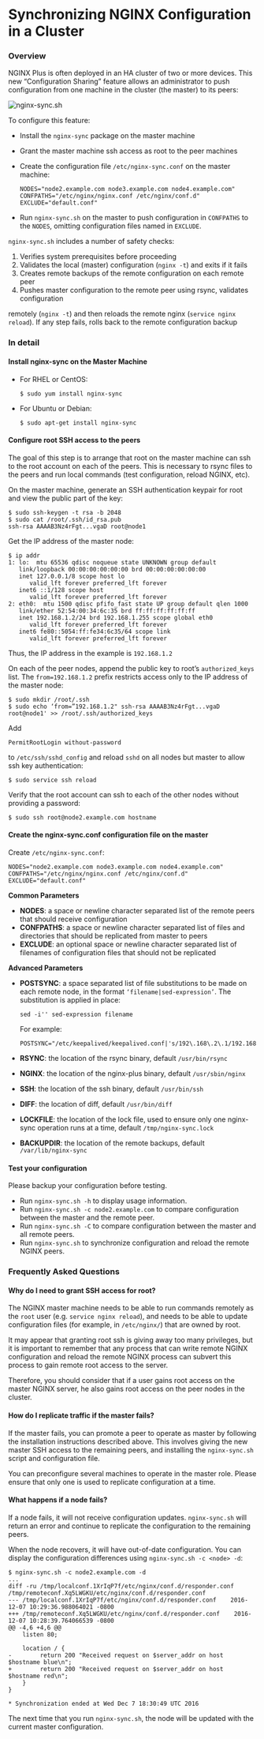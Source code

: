 # Synchronizing NGINX Configuration in a Cluster

### Overview

NGINX Plus is often deployed in an HA cluster of two or more devices. This new “Configuration Sharing” feature allows an administrator to push configuration from one machine in the cluster \(the master\) to its peers:

![nginx-sync.sh](https://cdn-1.wp.nginx.com/wp-content/uploads/2017/02/nginx-sync-sh.png)

To configure this feature:

* Install the `nginx-sync` package on the master machine
* Grant the master machine ssh access as root to the peer machines
* Create the configuration file `/etc/nginx-sync.conf` on the master machine:

  ```text
  NODES="node2.example.com node3.example.com node4.example.com"
  CONFPATHS="/etc/nginx/nginx.conf /etc/nginx/conf.d"
  EXCLUDE="default.conf"
  ```

* Run `nginx-sync.sh` on the master to push configuration in `CONFPATHS` to the `NODES`, omitting configuration files named in `EXCLUDE`.

`nginx-sync.sh` includes a number of safety checks:

1. Verifies system prerequisites before proceeding
2. Validates the local \(master\) configuration \(`nginx -t`\) and exits if it fails
3. Creates remote backups of the remote configuration on each remote peer
4. Pushes master configuration to the remote peer using rsync, validates configuration

remotely \(`nginx -t`\) and then reloads the remote nginx \(`service nginx reload`\). If any step fails, rolls back to the remote configuration backup

### In detail

#### Install nginx-sync on the Master Machine

* For RHEL or CentOS:

  ```text
  $ sudo yum install nginx-sync
  ```

* For Ubuntu or Debian:

  ```text
  $ sudo apt-get install nginx-sync
  ```

#### Configure root SSH access to the peers

The goal of this step is to arrange that root on the master machine can ssh to the root account on each of the peers. This is necessary to rsync files to the peers and run local commands \(test configuration, reload NGINX, etc\).

On the master machine, generate an SSH authentication keypair for root and view the public part of the key:

```text
$ sudo ssh-keygen -t rsa -b 2048
$ sudo cat /root/.ssh/id_rsa.pub
ssh-rsa AAAAB3Nz4rFgt...vgaD root@node1
```

Get the IP address of the master node:

```text
$ ip addr
1: lo:  mtu 65536 qdisc noqueue state UNKNOWN group default 
   link/loopback 00:00:00:00:00:00 brd 00:00:00:00:00:00
   inet 127.0.0.1/8 scope host lo
      valid_lft forever preferred_lft forever
   inet6 ::1/128 scope host 
      valid_lft forever preferred_lft forever
2: eth0:  mtu 1500 qdisc pfifo_fast state UP group default qlen 1000
   link/ether 52:54:00:34:6c:35 brd ff:ff:ff:ff:ff:ff
   inet 192.168.1.2/24 brd 192.168.1.255 scope global eth0
      valid_lft forever preferred_lft forever
   inet6 fe80::5054:ff:fe34:6c35/64 scope link 
      valid_lft forever preferred_lft forever
```

Thus, the IP address in the example is `192.168.1.2`

On each of the peer nodes, append the public key to root’s `authorized_keys` list. The `from=192.168.1.2` prefix restricts access only to the IP address of the master node:

```text
$ sudo mkdir /root/.ssh
$ sudo echo ‘from=”192.168.1.2" ssh-rsa AAAAB3Nz4rFgt...vgaD root@node1' >> /root/.ssh/authorized_keys
```

Add

```text
PermitRootLogin without-password
```

to `/etc/ssh/sshd_config` and reload `sshd` on all nodes but master to allow ssh key authentication:

```text
$ sudo service ssh reload
```

Verify that the root account can ssh to each of the other nodes without providing a password:

```text
$ sudo ssh root@node2.example.com hostname
```

#### Create the nginx-sync.conf configuration file on the master

Create `/etc/nginx-sync.conf`:

```text
NODES="node2.example.com node3.example.com node4.example.com"
CONFPATHS="/etc/nginx/nginx.conf /etc/nginx/conf.d"
EXCLUDE="default.conf"
```

**Common Parameters**

* **NODES**: a space or newline character separated list of the remote peers that should receive configuration
* **CONFPATHS**: a space or newline character separated list of files and directories that should be replicated from master to peers
* **EXCLUDE**: an optional space or newline character separated list of filenames of configuration files that should not be replicated

**Advanced Parameters**

* **POSTSYNC**: a space separated list of file substitutions to be made on each remote node, in the format `‘filename|sed-expression’`. The substitution is applied in place:

  ```text
  sed -i'' sed-expression filename
  ```

  For example:

  ```text
  POSTSYNC="/etc/keepalived/keepalived.conf|'s/192\.168\.2\.1/192.168.2.2/'"
  ```

* **RSYNC**: the location of the rsync binary, default `/usr/bin/rsync`
* **NGINX**: the location of the nginx-plus binary, default `/usr/sbin/nginx`
* **SSH**: the location of the ssh binary, default `/usr/bin/ssh`
* **DIFF**: the location of diff, default `/usr/bin/diff`
* **LOCKFILE**: the location of the lock file, used to ensure only one nginx-sync operation runs at a time, default `/tmp/nginx-sync.lock`
* **BACKUPDIR**: the location of the remote backups, default `/var/lib/nginx-sync`

#### Test your configuration

Please backup your configuration before testing.

* Run `nginx-sync.sh -h` to display usage information.
* Run `nginx-sync.sh -c node2.example.com` to compare configuration between the master and the remote peer.
* Run `nginx-sync.sh -C` to compare configuration between the master and all remote peers.
* Run `nginx-sync.sh` to synchronize configuration and reload the remote NGINX peers.

### Frequently Asked Questions

#### Why do I need to grant SSH access for root?

The NGINX master machine needs to be able to run commands remotely as the `root` user \(e.g. `service nginx reload`\), and needs to be able to update configuration files \(for example, in `/etc/nginx/`\) that are owned by root.

It may appear that granting root ssh is giving away too many privileges, but it is important to remember that any process that can write remote NGINX configuration and reload the remote NGINX process can subvert this process to gain remote root access to the server.

Therefore, you should consider that if a user gains root access on the master NGINX server, he also gains root access on the peer nodes in the cluster.

#### How do I replicate traffic if the master fails?

If the master fails, you can promote a peer to operate as master by following the installation instructions described above. This involves giving the new master SSH access to the remaining peers, and installing the `nginx-sync.sh` script and configuration file.

You can preconfigure several machines to operate in the master role. Please ensure that only one is used to replicate configuration at a time.

#### What happens if a node fails?

If a node fails, it will not receive configuration updates. `nginx-sync.sh` will return an error and continue to replicate the configuration to the remaining peers.

When the node recovers, it will have out-of-date configuration. You can display the configuration differences using `nginx-sync.sh -c <node> -d`:

```text
$ nginx-sync.sh -c node2.example.com -d
...
diff -ru /tmp/localconf.1XrIqP7f/etc/nginx/conf.d/responder.conf /tmp/remoteconf.Xq5LWGKU/etc/nginx/conf.d/responder.conf
--- /tmp/localconf.1XrIqP7f/etc/nginx/conf.d/responder.conf    2016-12-07 10:29:36.988064021 -0800
+++ /tmp/remoteconf.Xq5LWGKU/etc/nginx/conf.d/responder.conf    2016-12-07 10:28:39.764066539 -0800
@@ -4,6 +4,6 @@
    listen 80;

    location / {
-        return 200 "Received request on $server_addr on host $hostname blue\n";
+        return 200 "Received request on $server_addr on host $hostname red\n";
    }
}

* Synchronization ended at Wed Dec 7 18:30:49 UTC 2016
```

The next time that you run `nginx-sync.sh`, the node will be updated with the current master configuration.  


